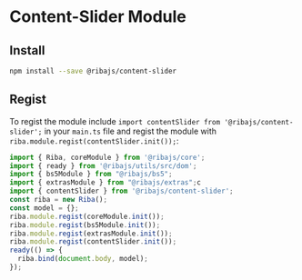 # Content-Slider Module

## Install

```bash
npm install --save @ribajs/content-slider
```

## Regist

To regist the module include `import contentSlider from '@ribajs/content-slider';` in your `main.ts` file and regist the module with `riba.module.regist(contentSlider.init());`:

```ts
import { Riba, coreModule } from '@ribajs/core';
import { ready } from '@ribajs/utils/src/dom';
import { bs5Module } from "@ribajs/bs5";
import { extrasModule } from "@ribajs/extras";c
import { contentSlider } from '@ribajs/content-slider';
const riba = new Riba();
const model = {};
riba.module.regist(coreModule.init());
riba.module.regist(bs5Module.init());
riba.module.regist(extrasModule.init());
riba.module.regist(contentSlider.init());
ready(() => {
  riba.bind(document.body, model);
});
```
